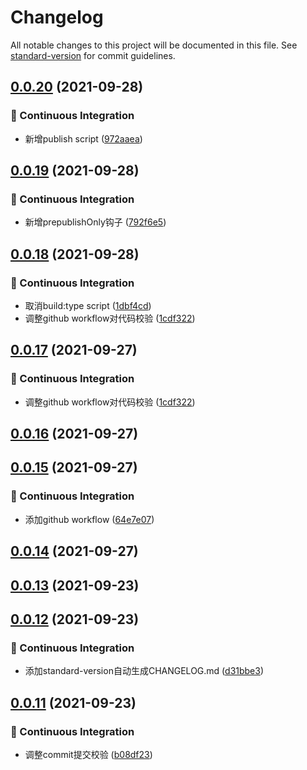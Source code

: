# Changelog

All notable changes to this project will be documented in this file. See [standard-version](https://github.com/conventional-changelog/standard-version) for commit guidelines.

## [0.0.20](https://github.com/371311231/rollup-build/compare/v0.0.19...v0.0.20) (2021-09-28)


### 🔧 Continuous Integration

* 新增publish script ([972aaea](https://github.com/371311231/rollup-build/commit/972aaea))



## [0.0.19](https://github.com/371311231/rollup-build/compare/v0.0.18...v0.0.19) (2021-09-28)


### 🔧 Continuous Integration

* 新增prepublishOnly钩子 ([792f6e5](https://github.com/371311231/rollup-build/commit/792f6e5))



## [0.0.18](https://github.com/371311231/rollup-build/compare/v0.0.16...v0.0.18) (2021-09-28)


### 🔧 Continuous Integration

* 取消build:type script ([1dbf4cd](https://github.com/371311231/rollup-build/commit/1dbf4cd))
* 调整github workflow对代码校验 ([1cdf322](https://github.com/371311231/rollup-build/commit/1cdf322))



## [0.0.17](https://github.com/371311231/rollup-build/compare/v0.0.16...v0.0.17) (2021-09-27)


### 🔧 Continuous Integration

* 调整github workflow对代码校验 ([1cdf322](https://github.com/371311231/rollup-build/commit/1cdf322))



## [0.0.16](https://github.com/371311231/rollup-build/compare/v0.0.15...v0.0.16) (2021-09-27)



## [0.0.15](https://github.com/371311231/rollup-build/compare/v0.0.14...v0.0.15) (2021-09-27)


### 🔧 Continuous Integration

* 添加github workflow ([64e7e07](https://github.com/371311231/rollup-build/commit/64e7e07))



## [0.0.14](https://github.com/371311231/rollup-build/compare/v0.0.13...v0.0.14) (2021-09-27)



## [0.0.13](https://github.com/371311231/rollup-build/compare/v0.0.12...v0.0.13) (2021-09-23)



## [0.0.12](https://github.com/371311231/rollup-build/compare/v0.0.11...v0.0.12) (2021-09-23)


### 🔧 Continuous Integration

* 添加standard-version自动生成CHANGELOG.md ([d31bbe3](https://github.com/371311231/rollup-build/commit/d31bbe3))



## [0.0.11](https://github.com/371311231/rollup-build/compare/v0.0.10...v0.0.11) (2021-09-23)


### 🔧 Continuous Integration

* 调整commit提交校验 ([b08df23](https://github.com/371311231/rollup-build/commit/b08df23))
